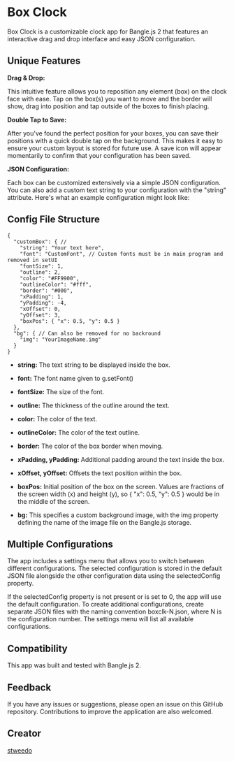 # Box Clock

Box Clock is a customizable clock app for Bangle.js 2 that features an interactive drag and drop interface and easy JSON configuration.

## Unique Features

__Drag & Drop:__

This intuitive feature allows you to reposition any element (box) on the clock face with ease. Tap on the box(s) you want to move and the border will show, drag into position and tap outside of the boxes to finish placing.

__Double Tap to Save:__

After you've found the perfect position for your boxes, you can save their positions with a quick double tap on the background. This makes it easy to ensure your custom layout is stored for future use. A save icon will appear momentarily to confirm that your configuration has been saved.

__JSON Configuration:__

Each box can be customized extensively via a simple JSON configuration. You can also add a custom text string to your configuration with the "string" attribute. Here's what an example configuration might look like:

## Config File Structure

```
{
  "customBox": { //
    "string": "Your text here",
    "font": "CustomFont", // Custom fonts must be in main program and removed in setUI
    "fontSize": 1,
    "outline": 2,
    "color": "#FF9900",
    "outlineColor": "#fff",
    "border": "#000",
    "xPadding": 1,
    "yPadding": -4,
    "xOffset": 0,
    "yOffset": 3,
    "boxPos": { "x": 0.5, "y": 0.5 }
  },
  "bg": { // Can also be removed for no backround
    "img": "YourImageName.img"
  }
}
```

* **string:** The text string to be displayed inside the box.

* **font:** The font name given to g.setFont()

* **fontSize:** The size of the font.

* **outline:** The thickness of the outline around the text.

* **color:** The color of the text.

* **outlineColor:** The color of the text outline.

* **border:** The color of the box border when moving.

* **xPadding, yPadding:** Additional padding around the text inside the box.

* **xOffset, yOffset:** Offsets the text position within the box.

* **boxPos:** Initial position of the box on the screen. Values are fractions of the screen width (x) and height (y), so { "x": 0.5, "y": 0.5 } would be in the middle of the screen.

* **bg:** This specifies a custom background image, with the img property defining the name of the image file on the Bangle.js storage.

## Multiple Configurations

The app includes a settings menu that allows you to switch between different configurations. The selected configuration is stored in the default JSON file alongside the other configuration data using the selectedConfig property.

If the selectedConfig property is not present or is set to 0, the app will use the default configuration. To create additional configurations, create separate JSON files with the naming convention boxclk-N.json, where N is the configuration number. The settings menu will list all available configurations.

## Compatibility

This app was built and tested with Bangle.js 2.

## Feedback

If you have any issues or suggestions, please open an issue on this GitHub repository. Contributions to improve the application are also welcomed.

## Creator

[stweedo](https://github.com/stweedo)
